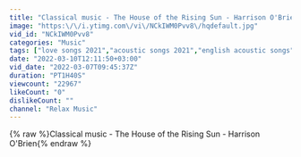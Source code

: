 ```yaml
---
title: "Classical music - The House of the Rising Sun - Harrison O'Brien"
image: "https:\/\/i.ytimg.com\/vi\/NCkIWM0Pvv8\/hqdefault.jpg"
vid_id: "NCkIWM0Pvv8"
categories: "Music"
tags: ["love songs 2021","acoustic songs 2021","english acoustic songs"]
date: "2022-03-10T12:11:50+03:00"
vid_date: "2022-03-07T09:45:37Z"
duration: "PT1H40S"
viewcount: "22967"
likeCount: "0"
dislikeCount: ""
channel: "Relax Music"
---
```

{% raw %}Classical music - The House of the Rising Sun - Harrison O'Brien{% endraw %}
